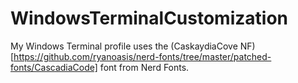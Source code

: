 # WindowsTerminalCustomization

My Windows Terminal profile uses the (CaskaydiaCove NF)[https://github.com/ryanoasis/nerd-fonts/tree/master/patched-fonts/CascadiaCode] font from Nerd Fonts.
